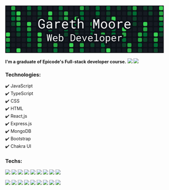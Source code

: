 ![](https://github.com/Gareth-Moore/Gareth-Moore/blob/main/Frame%2021.png)

**I'm a graduate of Epicode's Full-stack developer course.** 
![](https://img.shields.io/badge/any_text-you_like-blue)
![](https://img.shields.io/badge/JavaScript-yellow?logo=javascript&style=flat)
### Technologies:
✔️ JavaScript  
✔️ TypeScript   
✔️ CSS   
✔️ HTML   
✔️ React,js   
✔️ Express.js   
✔️ MongoDB   
✔️ Bootstrap   
✔️ Chakra UI   

### **Techs:**
![](https://img.shields.io/badge/?logo=javascript&style=flat)
![](https://img.shields.io/badge/TypeScript-blue?logo=typescript&style=flat)
![](https://img.shields.io/badge/CSS-blueviolet?logo=css3&style=flat)
![](https://img.shields.io/badge/HTML-orange?logo=html5&style=flat)
![](https://img.shields.io/badge/React.js-blue?logo=react&style=flat)
![](https://img.shields.io/badge/Express.js-green?logo=node.js&style=flat)
![](https://img.shields.io/badge/MongoDB-green?logo=mongodb&style=flat)
![](https://img.shields.io/badge/Bootstrap-purple?logo=bootstrap&style=flat)
![](https://img.shields.io/badge/Chakra%20UI-teal?logo=chakra-ui&style=flat)

![](https://img.shields.io/badge/JavaScript?logo=javascript&style=flat&logoWidth=40&logoHeight=40)
![](https://img.shields.io/badge/TypeScript-blue?logo=typescript&style=flat&logoWidth=40&logoHeight=40)
![](https://img.shields.io/badge/CSS-blueviolet?logo=css3&style=flat&logoWidth=40&logoHeight=40)
![](https://img.shields.io/badge/HTML-orange?logo=html5&style=flat&logoWidth=40&logoHeight=40)
![](https://img.shields.io/badge/React.js-blue?logo=react&style=flat&logoWidth=40&logoHeight=40)
![](https://img.shields.io/badge/Express.js-green?logo=node.js&style=flat&logoWidth=40&logoHeight=40)
![](https://img.shields.io/badge/MongoDB-green?logo=mongodb&style=flat&logoWidth=40&logoHeight=40)
![](https://img.shields.io/badge/Bootstrap-purple?logo=bootstrap&style=flat&logoWidth=40&logoHeight=40)
![](https://img.shields.io/badge/Chakra%20UI-teal?logo=chakra-ui&style=flat&logoWidth=40&logoHeight=40)

